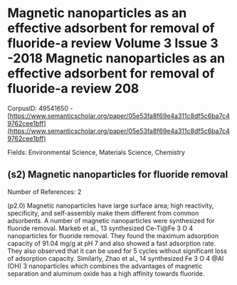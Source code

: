 # Magnetic nanoparticles as an effective adsorbent for removal of fluoride-a review Volume 3 Issue 3 -2018 Magnetic nanoparticles as an effective adsorbent for removal of fluoride-a review 208

CorpusID: 49541650 - [https://www.semanticscholar.org/paper/05e53fa8f69e4a311c8df5c6ba7c49762cee1bff](https://www.semanticscholar.org/paper/05e53fa8f69e4a311c8df5c6ba7c49762cee1bff)

Fields: Environmental Science, Materials Science, Chemistry

## (s2) Magnetic nanoparticles for fluoride removal
Number of References: 2

(p2.0) Magnetic nanoparticles have large surface area; high reactivity, specificity, and self-assembly make them different from common adsorbents. A number of magnetic nanoparticles were synthesized for fluoride removal. Markeb et al., 13 synthesized Ce-Ti@Fe 3 O 4 nanoparticles for fluoride removal. They found the maximum adsorption capacity of 91.04 mg/g at pH 7 and also showed a fast adsorption rate. They also observed that it can be used for 5 cycles without significant loss of adsorption capacity. Similarly, Zhao et al., 14 synthesized Fe 3 O 4 @Al (OH) 3 nanoparticles which combines the advantages of magnetic separation and aluminum oxide has a high affinity towards fluoride.
